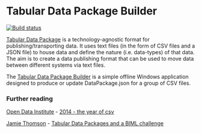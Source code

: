 # Tabular Data Package Builder

[![Build status](https://ci.appveyor.com/api/projects/status/hqkyu432hlh7xhic/branch/master?svg=true)](https://ci.appveyor.com/project/matt40k/tabulardatapackagebuilder/branch/master)

[Tabular Data Package](http://dataprotocols.org/tabular-data-package/) is a technology-agnostic format for publishing/transporting data. It uses text files (in the form of CSV files and a JSON file) to house data and define the nature (i.e. data-types) of that data.
The aim is to create a data publishing format that can be used to move data between different systems via text files.

The [Tabular Data Package Builder](https://github.com/matt40k/TabularDataPackageBuilder/) is a simple offline Windows application designed to produce or update DataPackage.json for a group of CSV files.

### Further reading
[Open Data Institute](http://theodi.org/) - [2014 - the year of csv](http://theodi.org/blog/2014-the-year-of-csv)

[Jamie Thomson](http://sqlblog.com/blogs/jamie_thomson/) - [Tabular Data Packages and a BIML challenge](http://sqlblog.com/blogs/jamie_thomson/archive/2015/03/27/tabular-data-packages-and-a-biml-challenge.aspx)
